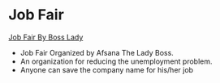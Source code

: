 # Job Fair 
[Job Fair By Boss Lady](https://job-fair.netlify.app/)
  * Job Fair Organized by Afsana The Lady Boss.
  * An organization for reducing the unemployment problem.
  * Anyone can save the company name for his/her job   
  



